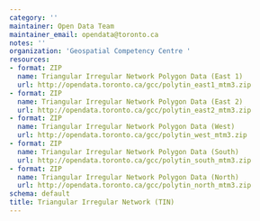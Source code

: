 ```yaml
---
category: ''
maintainer: Open Data Team
maintainer_email: opendata@toronto.ca
notes: ''
organization: 'Geospatial Competency Centre '
resources:
- format: ZIP
  name: Triangular Irregular Network Polygon Data (East 1)
  url: http://opendata.toronto.ca/gcc/polytin_east1_mtm3.zip
- format: ZIP
  name: Triangular Irregular Network Polygon Data (East 2)
  url: http://opendata.toronto.ca/gcc/polytin_east2_mtm3.zip
- format: ZIP
  name: Triangular Irregular Network Polygon Data (West)
  url: http://opendata.toronto.ca/gcc/polytin_west_mtm3.zip
- format: ZIP
  name: Triangular Irregular Network Polygon Data (South)
  url: http://opendata.toronto.ca/gcc/polytin_south_mtm3.zip
- format: ZIP
  name: Triangular Irregular Network Polygon Data (North)
  url: http://opendata.toronto.ca/gcc/polytin_north_mtm3.zip
schema: default
title: Triangular Irregular Network (TIN)
---
```

